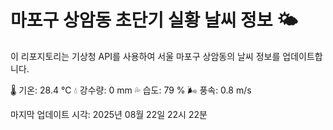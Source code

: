
# 마포구 상암동 초단기 실황 날씨 정보 🌤️

이 리포지토리는 기상청 API를 사용하여 서울 마포구 상암동의 날씨 정보를 업데이트합니다. 

🌡️ 기온: 28.4 ℃
💧 강수량: 0 mm
💦 습도: 79 %
🌬️ 풍속: 0.8 m/s

마지막 업데이트 시각: 2025년 08월 22일 22시 22분    
